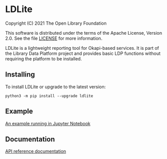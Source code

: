 LDLite
======

Copyright (C) 2021 The Open Library Foundation

This software is distributed under the terms of the Apache License,
Version 2.0.  See the file
[LICENSE](https://github.com/library-data-platform/ldlite/blob/master/LICENSE)
for more information.

LDLite is a lightweight reporting tool for Okapi-based services.  It
is part of the Library Data Platform project and provides basic LDP
functions without requiring the platform to be installed.


Installing
----------

To install LDLite or upgrade to the latest version:

```
python3 -m pip install --upgrade ldlite
```


Example
-------

[An example running in Jupyter Notebook](example/example.md)


Documentation
-------------

[API reference documentation](https://library-data-platform.github.io/ldlite/ldlite.html)


